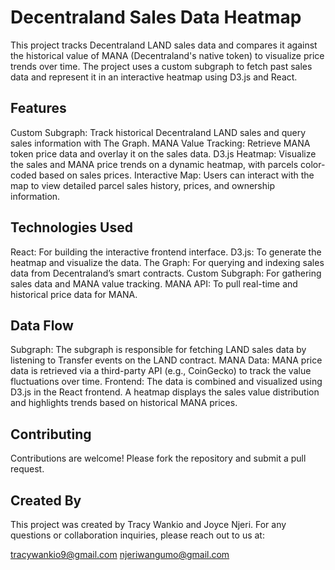 # Decentraland Sales Data Heatmap
This project tracks Decentraland LAND sales data and compares it against the historical value of MANA (Decentraland's native token) to visualize price trends over time. The project uses a custom subgraph to fetch past sales data and represent it in an interactive heatmap using D3.js and React.

## Features
Custom Subgraph: Track historical Decentraland LAND sales and query sales information with The Graph.
MANA Value Tracking: Retrieve MANA token price data and overlay it on the sales data.
D3.js Heatmap: Visualize the sales and MANA price trends on a dynamic heatmap, with parcels color-coded based on sales prices.
Interactive Map: Users can interact with the map to view detailed parcel sales history, prices, and ownership information.

## Technologies Used
React: For building the interactive frontend interface.
D3.js: To generate the heatmap and visualize the data.
The Graph: For querying and indexing sales data from Decentraland’s smart contracts.
Custom Subgraph: For gathering sales data and MANA value tracking.
MANA API: To pull real-time and historical price data for MANA.

## Data Flow
Subgraph: The subgraph is responsible for fetching LAND sales data by listening to Transfer events on the LAND contract.
MANA Data: MANA price data is retrieved via a third-party API (e.g., CoinGecko) to track the value fluctuations over time.
Frontend: The data is combined and visualized using D3.js in the React frontend. A heatmap displays the sales value distribution and highlights trends based on historical MANA prices.

## Contributing
Contributions are welcome! Please fork the repository and submit a pull request.

## Created By
This project was created by Tracy Wankio and Joyce Njeri.
For any questions or collaboration inquiries, please reach out to us at:

tracywankio9@gmail.com
njeriwangumo@gmail.com
